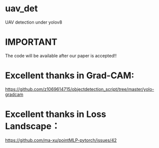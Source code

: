 # uav_det
UAV detection under yolov8

# IMPORTANT
The code will be available after our paper is accepted!!

# Excellent thanks in Grad-CAM: 
https://github.com/z1069614715/objectdetection_script/tree/master/yolo-gradcam

# Excellent thanks in Loss Landscape：
https://github.com/ma-xu/pointMLP-pytorch/issues/42

